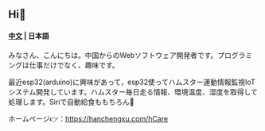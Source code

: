 Hi👋
-------
#### [中文](https://github.com/a2181745/a2181745/blob/main/README.md)  | 日本語

みなさん、こんにちは。中国からのWebソフトウェア開発者です。プログラミングは仕事だけでなく、趣味です。

最近esp32(arduino)に興味があって，esp32使ってハムスター運動情報監視IoTシステム開発しています。ハムスター毎日走る情報、環境温度、湿度を取得して処理します。Siriで自動給食ももちろん🐹

ホームページ👉：https://hanchengxu.com/hCare
